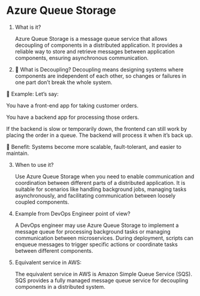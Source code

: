 # Azure Queue Storage

1. What is it?

    Azure Queue Storage is a message queue service that allows decoupling of components in a distributed application.
    It provides a reliable way to store and retrieve messages between application components, ensuring asynchronous communication.

2. 🔗 What is Decoupling?
Decoupling means designing systems where components are independent of each other, so changes or failures in one part don’t break the whole system.

🔁 Example:
Let’s say:

You have a front-end app for taking customer orders.

You have a backend app for processing those orders.

If the backend is slow or temporarily down, the frontend can still work by placing the order in a queue. The backend will process it when it’s back up.

🎯 Benefit:
Systems become more scalable, fault-tolerant, and easier to maintain.

3. When to use it?

    Use Azure Queue Storage when you need to enable communication and coordination between different parts of a distributed application.
    It is suitable for scenarios like handling background jobs, managing tasks asynchronously, and facilitating communication between loosely coupled components.

4. Example from DevOps Engineer point of view?

    A DevOps engineer may use Azure Queue Storage to implement a message queue for processing background tasks or managing communication between microservices.
    During deployment, scripts can enqueue messages to trigger specific actions or coordinate tasks between different components.

5. Equivalent service in AWS:

    The equivalent service in AWS is Amazon Simple Queue Service (SQS). SQS provides a fully managed message queue service for decoupling components in a distributed system.
